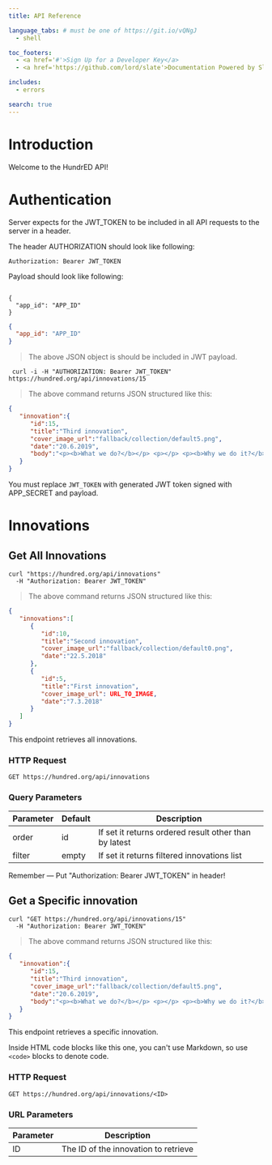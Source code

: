 ```yaml
---
title: API Reference

language_tabs: # must be one of https://git.io/vQNgJ
  - shell

toc_footers:
  - <a href='#'>Sign Up for a Developer Key</a>
  - <a href='https://github.com/lord/slate'>Documentation Powered by Slate</a>

includes:
  - errors

search: true
---
```


# Introduction

Welcome to the HundrED API!

# Authentication

Server expects for the JWT_TOKEN to be included in all API requests to the server in a header.

The header AUTHORIZATION should look like following:

`Authorization: Bearer JWT_TOKEN`

Payload should look like following: 

<code>
{
  "app_id": "APP_ID"
}
</code>


```json
{
  "app_id": "APP_ID"
}
```
> The above JSON object is should be included in JWT payload.


```shell
 curl -i -H "AUTHORIZATION: Bearer JWT_TOKEN" https://hundred.org/api/innovations/15
```
> The above command returns JSON structured like this:

```json
{  
   "innovation":{  
      "id":15,
      "title":"Third innovation",
      "cover_image_url":"fallback/collection/default5.png",
      "date":"20.6.2019",
      "body":"<p><b>What we do?</b></p> <p></p> <p><b>Why we do it?</b></p> <p></p>"
   }
}
```
<aside class="success">
You must replace <code>JWT_TOKEN</code> with generated JWT token signed with APP_SECRET and payload.
</aside>

# Innovations

## Get All Innovations

```shell
curl "https://hundred.org/api/innovations"
  -H "Authorization: Bearer JWT_TOKEN"
```

> The above command returns JSON structured like this:

```json
{  
   "innovations":[  
      {  
         "id":10,
         "title":"Second innovation",
         "cover_image_url":"fallback/collection/default0.png",
         "date":"22.5.2018"
      },
      {  
         "id":5,
         "title":"First innovation",
         "cover_image_url": URL_TO_IMAGE,
         "date":"7.3.2018"
      }
   ]
}
```

This endpoint retrieves all innovations.

### HTTP Request

`GET https://hundred.org/api/innovations`

### Query Parameters

Parameter | Default | Description
--------- | ------- | -----------
order | id | If set it returns ordered result other than by latest 
filter | empty | If set it returns filtered innovations list

<aside class="success">
Remember — Put "Authorization: Bearer JWT_TOKEN" in header!
</aside>

## Get a Specific innovation

```shell
curl "GET https://hundred.org/api/innovations/15"
  -H "Authorization: Bearer JWT_TOKEN"
```

> The above command returns JSON structured like this:

```json
{  
   "innovation":{  
      "id":15,
      "title":"Third innovation",
      "cover_image_url":"fallback/collection/default5.png",
      "date":"20.6.2019",
      "body":"<p><b>What we do?</b></p> <p></p> <p><b>Why we do it?</b></p> <p></p>"
   }
}
```

This endpoint retrieves a specific innovation.

<aside class="warning">Inside HTML code blocks like this one, you can't use Markdown, so use <code>&lt;code&gt;</code> blocks to denote code.</aside>

### HTTP Request

`GET https://hundred.org/api/innovations/<ID>`

### URL Parameters

Parameter | Description
--------- | -----------
ID | The ID of the innovation to retrieve

